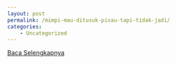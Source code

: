 ```yaml
---
layout: post
permalink: /mimpi-mau-ditusuk-pisau-tapi-tidak-jadi/
categories:
    - Uncategorized
---
```


[Baca Selengkapnya](/08)